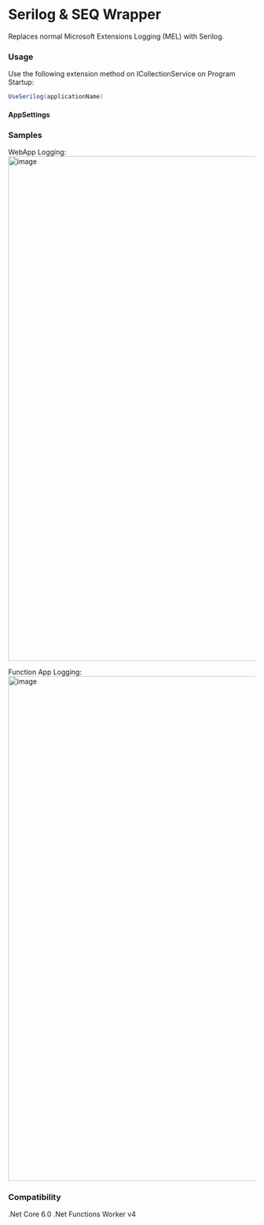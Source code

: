 # Serilog & SEQ Wrapper 

Replaces normal Microsoft Extensions Logging (MEL) with Serilog.

### Usage

Use the following extension method on ICollectionService on Program Startup:

```C#
UseSerilog(applicationName)
```

#### AppSettings

### Samples

WebApp Logging:
<img width="1025" alt="image" src="https://user-images.githubusercontent.com/85685549/200656977-22b59237-0fd8-4edb-9ed9-68a6a4f1cad2.png">

Function App Logging:
<img width="1025" alt="image" src="https://user-images.githubusercontent.com/85685549/200911432-3e83a9fe-5379-4de1-acff-4ab6b5abda2b.png">

### Compatibility 

.Net Core 6.0
.Net Functions Worker v4
